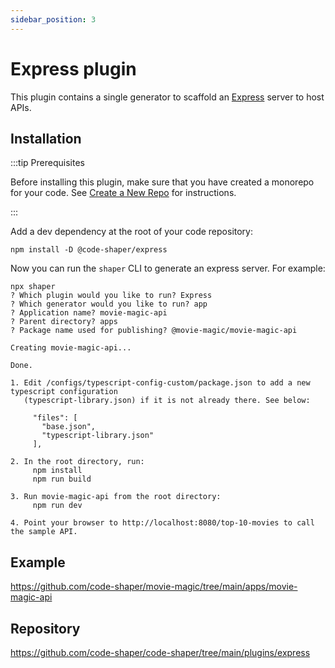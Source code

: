 ```yaml
---
sidebar_position: 3
---
```


# Express plugin

This plugin contains a single generator to scaffold an
[Express](https://expressjs.com/) server to host APIs.

## Installation

:::tip Prerequisites

Before installing this plugin, make sure that you have created a monorepo for
your code. See [Create a New Repo](../getting-started/create-a-new-repo.md) for
instructions.

:::

Add a dev dependency at the root of your code repository:

```shell
npm install -D @code-shaper/express
```

Now you can run the `shaper` CLI to generate an express server. For example:

```shell
npx shaper
? Which plugin would you like to run? Express
? Which generator would you like to run? app
? Application name? movie-magic-api
? Parent directory? apps
? Package name used for publishing? @movie-magic/movie-magic-api

Creating movie-magic-api...

Done.

1. Edit /configs/typescript-config-custom/package.json to add a new typescript configuration
   (typescript-library.json) if it is not already there. See below:

     "files": [
       "base.json",
       "typescript-library.json"
     ],

2. In the root directory, run:
     npm install
     npm run build

3. Run movie-magic-api from the root directory:
     npm run dev

4. Point your browser to http://localhost:8080/top-10-movies to call the sample API.
```

## Example

https://github.com/code-shaper/movie-magic/tree/main/apps/movie-magic-api

## Repository

https://github.com/code-shaper/code-shaper/tree/main/plugins/express
